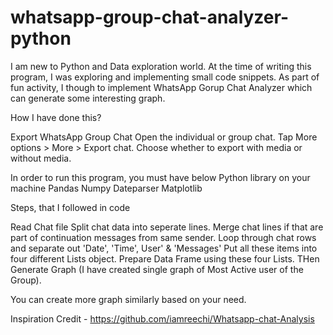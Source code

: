 # whatsapp-group-chat-analyzer-python

I am new to Python and Data exploration world. At the time of writing this program, I was exploring and implementing small code snippets.
As part of fun activity, I though to implement WhatsApp Gorup Chat Analyzer which can generate some interesting graph.

How I have done this?

Export WhatsApp Group Chat
    Open the individual or group chat.
    Tap More options > More > Export chat.
    Choose whether to export with media or without media.

In order to run this program, you must have below Python library on your machine
    Pandas
    Numpy
    Dateparser
    Matplotlib

Steps, that I followed in code

  Read Chat file
  Split chat data into seperate lines.
  Merge chat lines if that are part of continuation messages from same sender.
  Loop through chat rows and separate out 'Date', 'Time', User' & 'Messages'
  Put all these items into four different Lists object.
  Prepare Data Frame using these four Lists.
  THen Generate Graph (I have created single graph of Most Active user of the Group).

You can create more graph similarly based on your need.

Inspiration Credit - https://github.com/iamreechi/Whatsapp-chat-Analysis

